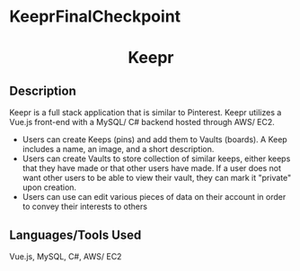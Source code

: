 # KeeprFinalCheckpoint

<h1 align="center">Keepr</h1>

<div>
  <h2>Description</h2>
  <p>Keepr is a full stack application that is similar to Pinterest. Keepr utilizes a Vue.js front-end with a MySQL/ C# backend hosted through AWS/ EC2.

- Users can create Keeps (pins) and add them to Vaults (boards). A Keep includes a name, an image, and a short description.
- Users can create Vaults to store collection of similar keeps, either keeps that they have made or that other users have made. If a user does not want other users to be able to view
their vault, they can mark it "private" upon creation.
- Users can use can edit various pieces of data on their account in order to convey their interests to others
</p>
</div>

<div>
  <h2>Languages/Tools Used</h2>
  <p>Vue.js, MySQL, C#, AWS/ EC2</p>
</div>
